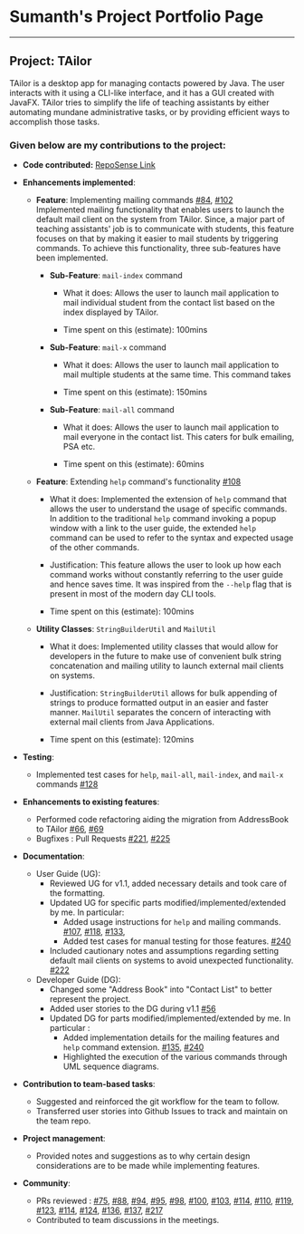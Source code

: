 # Sumanth's Project Portfolio Page

---
## Project: TAilor

TAilor is a desktop app for managing contacts powered by Java. The user interacts with it using a CLI-like interface, 
and it has a GUI created with JavaFX. TAilor tries to simplify the life of teaching assistants by either automating
mundane administrative tasks, or by providing efficient ways to accomplish those tasks.

### Given below are my contributions to the project:

- **Code contributed:** [RepoSense Link](https://nus-cs2103-ay2122s2.github.io/tp-dashboard/?search=s7manth&breakdown=true)

* **Enhancements implemented**:
    * **Feature**: Implementing mailing commands [#84](https://github.com/AY2122S2-CS2103T-W12-1/tp/pull/84),
      [#102](https://github.com/AY2122S2-CS2103T-W12-1/tp/pull/102) <br>
      Implemented mailing functionality that enables users to launch the default mail client on the system 
      from TAilor. Since, a major part of teaching assistants' job is to communicate with students, this feature 
      focuses on that by making it easier to mail students by triggering commands. To achieve this functionality,
      three sub-features have been implemented.

        * **Sub-Feature**: `mail-index` command
            * What it does:
            Allows the user to launch mail application to mail individual student from the contact list based
            on the index displayed by TAilor.
            
            * Time spent on this (estimate):
            100mins

        * **Sub-Feature**: `mail-x` command
            * What it does:
            Allows the user to launch mail application to mail multiple students at the same time. This command
            takes

            * Time spent on this (estimate):
            150mins

        * **Sub-Feature**: `mail-all` command
            * What it does:
            Allows the user to launch mail application to mail everyone in the contact list. This caters for
            bulk emailing, PSA etc.

            * Time spent on this (estimate):
            60mins
    
    * **Feature**: Extending `help` command's functionality [#108](https://github.com/AY2122S2-CS2103T-W12-1/tp/pull/108)
        * What it does:
        Implemented the extension of `help` command that allows the user to understand the usage of specific commands. 
        In addition to the traditional `help` command invoking a popup window with a link to the user guide, 
        the extended `help` command can be used to refer to the syntax and expected usage of the other commands.
      
        * Justification:
        This feature allows the user to look up how each command works without constantly referring to the user
        guide and hence saves time. It was inspired from the `--help` flag that is present in most of the modern day CLI 
        tools.
          
        * Time spent on this (estimate):
        100mins
        
    * **Utility Classes**: `StringBuilderUtil` and `MailUtil`
        * What it does:
        Implemented utility classes that would allow for developers in the future to make use of convenient bulk string 
        concatenation and mailing utility to launch external mail clients on systems.

        * Justification:
        `StringBuilderUtil` allows for bulk appending of strings to produce formatted output in an easier and faster
        manner. `MailUtil` separates the concern of interacting with external mail clients from Java Applications.

        * Time spent on this (estimate):
        120mins

* **Testing**:
  * Implemented test cases for `help`, `mail-all`, `mail-index`, and `mail-x` commands
    [#128](https://github.com/AY2122S2-CS2103T-W12-1/tp/pull/128)

* **Enhancements to existing features**:
    * Performed code refactoring aiding the migration from AddressBook to TAilor 
      [#66](https://github.com/AY2122S2-CS2103T-W12-1/tp/pull/66),
      [#69](https://github.com/AY2122S2-CS2103T-W12-1/tp/pull/69)
    * Bugfixes : Pull Requests [#221](https://github.com/AY2122S2-CS2103T-W12-1/tp/pull/221), 
      [#225](https://github.com/AY2122S2-CS2103T-W12-1/tp/pull/225)
  

* **Documentation**:
    * User Guide (UG):
        * Reviewed UG for v1.1, added necessary details and took care of the formatting.
        * Updated UG for specific parts modified/implemented/extended by me. In particular:
            * Added usage instructions for `help` and mailing commands. 
            [#107](https://github.com/AY2122S2-CS2103T-W12-1/tp/pull/107),
            [#118](https://github.com/AY2122S2-CS2103T-W12-1/tp/pull/118),
            [#133](https://github.com/AY2122S2-CS2103T-W12-1/tp/pull/133),
            * Added test cases for manual testing for those features. [#240](https://github.com/AY2122S2-CS2103T-W12-1/tp/pull/240)
        * Included cautionary notes and assumptions regarding setting default mail clients
          on systems to avoid unexpected functionality. [#222](https://github.com/AY2122S2-CS2103T-W12-1/tp/pull/222)
    * Developer Guide (DG):
        * Changed some "Address Book" into "Contact List" to better represent the project.
        * Added user stories to the DG during v1.1 [#56](https://github.com/AY2122S2-CS2103T-W12-1/tp/pull/56)
        * Updated DG for parts modified/implemented/extended by me. In particular : 
            * Added implementation details for the mailing features and `help` command extension. 
              [#135](https://github.com/AY2122S2-CS2103T-W12-1/tp/pull/135),
              [#240](https://github.com/AY2122S2-CS2103T-W12-1/tp/pull/240)
            * Highlighted the execution of the various commands through UML sequence diagrams.

* **Contribution to team-based tasks**:
    * Suggested and reinforced the git workflow for the team to follow.
    * Transferred user stories into Github Issues to track and maintain on the team repo.

* **Project management**:
    * Provided notes and suggestions as to why certain design considerations are to be made while implementing
      features.

* **Community**:
    * PRs reviewed : [#75](https://github.com/AY2122S2-CS2103T-W12-1/tp/pull/75), 
      [#88](https://github.com/AY2122S2-CS2103T-W12-1/tp/pull/88),
      [#94](https://github.com/AY2122S2-CS2103T-W12-1/tp/pull/94),
      [#95](https://github.com/AY2122S2-CS2103T-W12-1/tp/pull/95),
      [#98](https://github.com/AY2122S2-CS2103T-W12-1/tp/pull/98),
      [#100](https://github.com/AY2122S2-CS2103T-W12-1/tp/pull/100),
      [#103](https://github.com/AY2122S2-CS2103T-W12-1/tp/pull/103),
      [#114](https://github.com/AY2122S2-CS2103T-W12-1/tp/pull/114),
      [#110](https://github.com/AY2122S2-CS2103T-W12-1/tp/pull/110),
      [#119](https://github.com/AY2122S2-CS2103T-W12-1/tp/pull/119),
      [#123](https://github.com/AY2122S2-CS2103T-W12-1/tp/pull/123),
      [#114](https://github.com/AY2122S2-CS2103T-W12-1/tp/pull/114),
      [#124](https://github.com/AY2122S2-CS2103T-W12-1/tp/pull/124),
      [#136](https://github.com/AY2122S2-CS2103T-W12-1/tp/pull/136),
      [#137](https://github.com/AY2122S2-CS2103T-W12-1/tp/pull/137),
      [#217](https://github.com/AY2122S2-CS2103T-W12-1/tp/pull/217)
    * Contributed to team discussions in the meetings.

